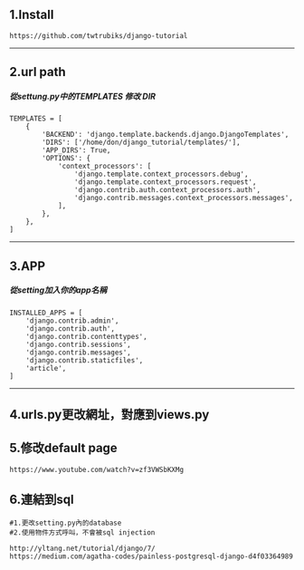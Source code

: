 ## 1.Install
````
https://github.com/twtrubiks/django-tutorial
````
---
## 2.url path

##### 從settung.py中的TEMPLATES 修改 DIR
````
TEMPLATES = [
    {
        'BACKEND': 'django.template.backends.django.DjangoTemplates',
        'DIRS': ['/home/don/django_tutorial/templates/'],
        'APP_DIRS': True,
        'OPTIONS': {
            'context_processors': [
                'django.template.context_processors.debug',
                'django.template.context_processors.request',
                'django.contrib.auth.context_processors.auth',
                'django.contrib.messages.context_processors.messages',
            ],
        },
    },
]
````
---

## 3.APP

##### 從setting加入你的app名稱
````
INSTALLED_APPS = [
    'django.contrib.admin',
    'django.contrib.auth',
    'django.contrib.contenttypes',
    'django.contrib.sessions',
    'django.contrib.messages',
    'django.contrib.staticfiles',
    'article',
]
````
---
## 4.urls.py更改網址，對應到views.py

## 5.修改default page
```
https://www.youtube.com/watch?v=zf3VWSbKXMg
```
## 6.連結到sql
```
#1.更改setting.py內的database
#2.使用物件方式呼叫，不會被sql injection

http://yltang.net/tutorial/django/7/
https://medium.com/agatha-codes/painless-postgresql-django-d4f03364989
```
